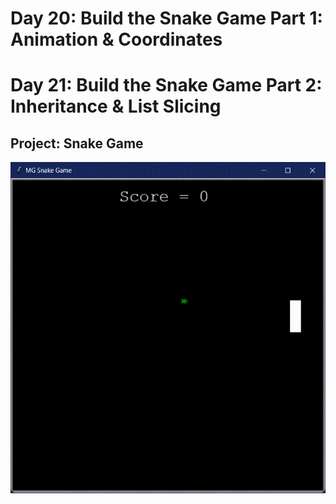 # Day 20: Build the Snake Game Part 1: Animation & Coordinates 
# Day 21: Build the Snake Game Part 2: Inheritance & List Slicing

## Project: Snake Game
![](snake_game/snake_game.gif)